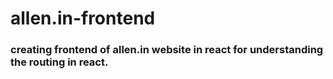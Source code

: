 # allen.in-frontend

### creating frontend of allen.in website in react for understanding the routing in react.



